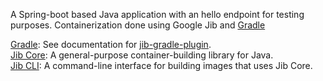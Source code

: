 A Spring-boot based Java application with an hello endpoint for testing purposes.
Containerization done using Google Jib and [Gradle](jib-gradle-plugin)

[Gradle](https://gradle.org/): See documentation for [jib-gradle-plugin](jib-gradle-plugin).\
[Jib Core](jib-core): A general-purpose container-building library for Java.\
[Jib CLI](jib-cli): A command-line interface for building images that uses Jib Core.